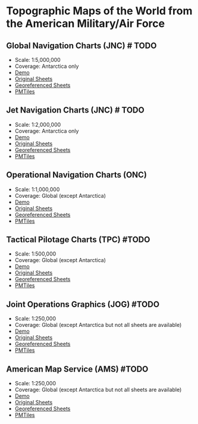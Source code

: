 # Topographic Maps of the World from the American Military/Air Force

## Global Navigation Charts (JNC) # TODO
  - Scale: 1:5,000,000
  - Coverage: Antarctica only
  - [Demo](https://ramseraph.github.io/ams_and_jog_maps/gnc/)
  - [Original Sheets](https://github.com/ramseraph/ams_and_jog_maps/releases/tag/gnc-orig)
  - [Georeferenced Sheets](https://github.com/ramseraph/ams_and_jog_maps/releases/tag/gnc-georef)
  - [PMTiles](https://github.com/ramseraph/ams_and_jog_maps/releases/tag/gnc-pmtiles)

## Jet Navigation Charts (JNC) # TODO
  - Scale: 1:2,000,000
  - Coverage: Antarctica only
  - [Demo](https://ramseraph.github.io/ams_and_jog_maps/jnc/)
  - [Original Sheets](https://github.com/ramseraph/ams_and_jog_maps/releases/tag/jnc-orig)
  - [Georeferenced Sheets](https://github.com/ramseraph/ams_and_jog_maps/releases/tag/jnc-georef)
  - [PMTiles](https://github.com/ramseraph/ams_and_jog_maps/releases/tag/jnc-pmtiles)

## Operational Navigation Charts (ONC)
  - Scale: 1:1,000,000
  - Coverage: Global (except Antarctica)
  - [Demo](https://ramseraph.github.io/ams_and_jog_maps/onc/)
  - [Original Sheets](https://github.com/ramseraph/ams_and_jog_maps/releases/tag/onc-orig)
  - [Georeferenced Sheets](https://github.com/ramseraph/ams_and_jog_maps/releases/tag/onc-georef)
  - [PMTiles](https://github.com/ramseraph/ams_and_jog_maps/releases/tag/onc-pmtiles)

## Tactical Pilotage Charts (TPC) #TODO
  - Scale: 1:500,000
  - Coverage: Global (except Antarctica)
  - [Demo](https://ramseraph.github.io/ams_and_jog_maps/tpc/)
  - [Original Sheets](https://github.com/ramseraph/ams_and_jog_maps/releases/tag/tpc-orig)
  - [Georeferenced Sheets](https://github.com/ramseraph/ams_and_jog_maps/releases/tag/tpc-georef)
  - [PMTiles](https://github.com/ramseraph/ams_and_jog_maps/releases/tag/tpc-pmtiles)

## Joint Operations Graphics (JOG) #TODO
  - Scale: 1:250,000
  - Coverage: Global (except Antarctica but not all sheets are available)
  - [Demo](https://ramseraph.github.io/ams_and_jog_maps/jog/)
  - [Original Sheets](https://github.com/ramseraph/ams_and_jog_maps/releases/tag/jog-orig)
  - [Georeferenced Sheets](https://github.com/ramseraph/ams_and_jog_maps/releases/tag/jog-georef)
  - [PMTiles](https://github.com/ramseraph/ams_and_jog_maps/releases/tag/jog-pmtiles)

## American Map Service (AMS) #TODO
  - Scale: 1:250,000
  - Coverage: Global (except Antarctica but not all sheets are available)
  - [Demo](https://ramseraph.github.io/ams_and_jog_maps/ams/)
  - [Original Sheets](https://github.com/ramseraph/ams_and_jog_maps/releases/tag/ams-orig)
  - [Georeferenced Sheets](https://github.com/ramseraph/ams_and_jog_maps/releases/tag/ams-georef)
  - [PMTiles](https://github.com/ramseraph/ams_and_jog_maps/releases/tag/ams-pmtiles)



